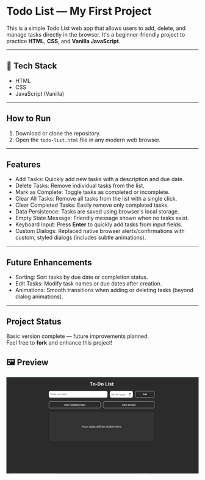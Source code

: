 # Todo List — My First Project

This is a simple Todo List web app that allows users to add, delete, and manage tasks directly in the browser. It's a beginner-friendly project to practice **HTML**, **CSS**, and **Vanilla JavaScript**.

---

## 🚀 Tech Stack

- HTML
- CSS
- JavaScript (Vanilla)

---

## How to Run

1. Download or clone the repository.
2. Open the `todo-list.html` file in any modern web browser.

---

## Features

- Add Tasks: Quickly add new tasks with a description and due date.
- Delete Tasks: Remove individual tasks from the list.
- Mark as Complete: Toggle tasks as completed or incomplete.
- Clear All Tasks: Remove all tasks from the list with a single click.
- Clear Completed Tasks: Easily remove only completed tasks.
- Data Persistence: Tasks are saved using browser's local storage.
- Empty State Message: Friendly message shown when no tasks exist.
- Keyboard Input: Press **Enter** to quickly add tasks from input fields.
- Custom Dialogs: Replaced native browser alerts/confirmations with custom, styled dialogs (includes subtle animations).

---

## Future Enhancements

- Sorting: Sort tasks by due date or completion status.
- Edit Tasks: Modify task names or due dates after creation.
- Animations: Smooth transitions when adding or deleting tasks (beyond dialog animations).

---

## Project Status

Basic version complete — future improvements planned.  
Feel free to **fork** and enhance this project!

## 🖼️ Preview

![Todo List Screenshot](/img/Screenshot%202025-07-29%20211829.png)
